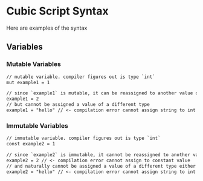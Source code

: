 # Cubic Script Syntax

Here are examples of the syntax

## Variables

### Mutable Variables

```txt
// mutable variable. compiler figures out is type `int`
mut example1 = 1

// since `example1` is mutable, it can be reassigned to another value of the same type. in this case, an int
example1 = 2
// but cannot be assigned a value of a different type
example1 = "hello" // <- compilation error cannot assign string to int
```

### Immutable Variables

```txt
// immutable variable. compiler figures out is type `int`
const example2 = 1

// since `example2` is immutable, it cannot be reassigned to another value of the same type (or any other type)
example2 = 2 // <- compilation error cannot assign to constant value
// and naturally cannot be assigned a value of a different type either
example2 = "hello" // <- compilation error cannot assign string to int
```
